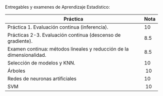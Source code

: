 Entregables y examenes de Aprendizaje Estadístico:

| Práctica | Nota |
|----|----|
| Práctica 1. Evaluación continua (inferencia). | 10 |
| Prácticas 2-3. Evaluación continua (descenso de gradiente).  | 8.5 |
| Examen continua: métodos lineales y reducción de la dimensionalidad. | 8.5 |
| Selección de modelos y KNN. | 10 |
| Árboles | 10 |
| Redes de neuronas artificiales | 10 |
| SVM | 10 |
